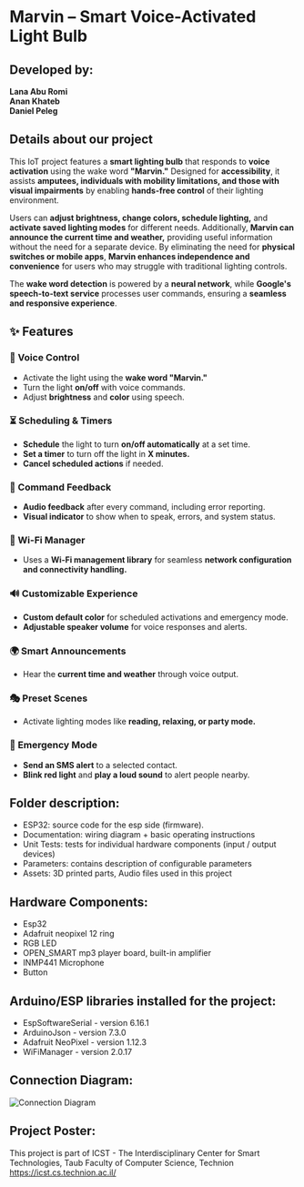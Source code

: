 # Marvin – Smart Voice-Activated Light Bulb 
## Developed by: 
**Lana Abu Romi**  
**Anan Khateb**  
**Daniel Peleg**
  
## Details about our project
This IoT project features a **smart lighting bulb** that responds to **voice activation** using the wake word **"Marvin."** Designed for **accessibility**, it assists **amputees, individuals with mobility limitations, and those with visual impairments** by enabling **hands-free control** of their lighting environment.  

Users can **adjust brightness, change colors, schedule lighting,** and **activate saved lighting modes** for different needs. Additionally, **Marvin can announce the current time and weather,** providing useful information without the need for a separate device. By eliminating the need for **physical switches or mobile apps**, **Marvin enhances independence and convenience** for users who may struggle with traditional lighting controls.  

The **wake word detection** is powered by a **neural network**, while **Google's speech-to-text service** processes user commands, ensuring a **seamless and responsive experience**.


## ✨ Features  

### 🎤 Voice Control  
- Activate the light using the **wake word "Marvin."**  
- Turn the light **on/off** with voice commands.  
- Adjust **brightness** and **color** using speech.  

### ⏳ Scheduling & Timers  
- **Schedule** the light to turn **on/off automatically** at a set time.  
- **Set a timer** to turn off the light in **X minutes.**  
- **Cancel scheduled actions** if needed.  

### 📢 Command Feedback  
- **Audio feedback** after every command, including error reporting.  
- **Visual indicator** to show when to speak, errors, and system status.  

### 📡 Wi-Fi Manager  
- Uses a **Wi-Fi management library** for seamless **network configuration and connectivity handling.**  

### 🔊 Customizable Experience  
- **Custom default color** for scheduled activations and emergency mode.  
- **Adjustable speaker volume** for voice responses and alerts.  

### 🌍 Smart Announcements  
- Hear the **current time and weather** through voice output.  

### 🎭 Preset Scenes  
- Activate lighting modes like **reading, relaxing, or party mode.**  

### 🚨 Emergency Mode  
- **Send an SMS alert** to a selected contact.  
- **Blink red light** and **play a loud sound** to alert people nearby.  


## Folder description:
* ESP32: source code for the esp side (firmware).
* Documentation: wiring diagram + basic operating instructions
* Unit Tests: tests for individual hardware components (input / output devices)
* Parameters: contains description of configurable parameters 
* Assets: 3D printed parts, Audio files used in this project

## Hardware Components:
* Esp32
* Adafruit neopixel 12 ring 
* RGB LED
* OPEN_SMART mp3 player board, built-in amplifier 
* INMP441 Microphone
* Button

## Arduino/ESP libraries installed for the project:
* EspSoftwareSerial - version 6.16.1
* ArduinoJson - version 7.3.0
* Adafruit NeoPixel - version 1.12.3
* WiFiManager - version 2.0.17

## Connection Diagram:
![Connection Diagram](https://github.com/user-attachments/assets/f96d4047-e5e3-4680-9c84-886f65507650)


## Project Poster:
 
This project is part of ICST - The Interdisciplinary Center for Smart Technologies, Taub Faculty of Computer Science, Technion
https://icst.cs.technion.ac.il/
